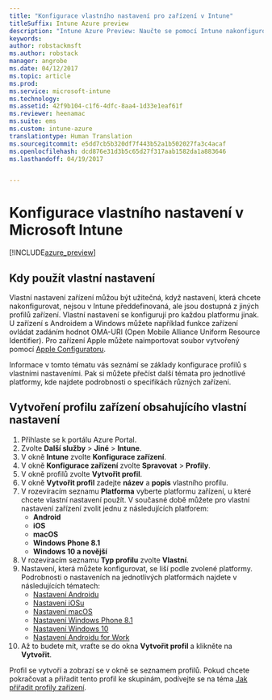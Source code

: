 ```yaml
---
title: "Konfigurace vlastního nastavení pro zařízení v Intune"
titleSuffix: Intune Azure preview
description: "Intune Azure Preview: Naučte se pomocí Intune nakonfigurovat vlastní nastavení pro zařízení, která spravujete."
keywords: 
author: robstackmsft
ms.author: robstack
manager: angrobe
ms.date: 04/12/2017
ms.topic: article
ms.prod: 
ms.service: microsoft-intune
ms.technology: 
ms.assetid: 42f9b104-c1f6-4dfc-8aa4-1d33e1eaf61f
ms.reviewer: heenamac
ms.suite: ems
ms.custom: intune-azure
translationtype: Human Translation
ms.sourcegitcommit: e5dd7cb5b320df7f443b52a1b502027fa3c4acaf
ms.openlocfilehash: dcd876e31d3b5c65d27f317aab1582da1a883646
ms.lasthandoff: 04/19/2017


---
```


# <a name="how-to-configure-custom-device-settings-in-microsoft-intune"></a>Konfigurace vlastního nastavení v Microsoft Intune

[!INCLUDE[azure_preview](../includes/azure_preview.md)]

## <a name="when-to-use-custom-settings"></a>Kdy použít vlastní nastavení

Vlastní nastavení zařízení můžou být užitečná, když nastavení, která chcete nakonfigurovat, nejsou v Intune předdefinovaná, ale jsou dostupná z jiných profilů zařízení.
Vlastní nastavení se konfigurují pro každou platformu jinak. U zařízení s Androidem a Windows můžete například funkce zařízení ovládat zadáním hodnot OMA-URI (Open Mobile Alliance Uniform Resource Identifier). Pro zařízení Apple můžete naimportovat soubor vytvořený pomocí [Apple Configuratoru](https://itunes.apple.com/us/app/apple-configurator-2/id1037126344?mt=12).

Informace v tomto tématu vás seznámí se základy konfigurace profilů s vlastními nastaveními. Pak si můžete přečíst další témata pro jednotlivé platformy, kde najdete podrobnosti o specifikách různých zařízení.

## <a name="create-a-device-profile-containing-custom-settings"></a>Vytvoření profilu zařízení obsahujícího vlastní nastavení

1. Přihlaste se k portálu Azure Portal.
2. Zvolte **Další služby** > **Jiné** > **Intune**.
3. V okně **Intune** zvolte **Konfigurace zařízení**.
2. V okně **Konfigurace zařízení** zvolte **Spravovat** > **Profily**.
3. V okně profilů zvolte **Vytvořit profil**.
4. V okně **Vytvořit profil** zadejte **název** a **popis** vlastního profilu.
5. V rozevíracím seznamu **Platforma** vyberte platformu zařízení, u které chcete vlastní nastavení použít. V současné době můžete pro vlastní nastavení zařízení zvolit jednu z následujících platforem:
    - **Android**
    - **iOS**
    - **macOS**
    - **Windows Phone 8.1**
    - **Windows 10 a novější**
6. V rozevíracím seznamu **Typ profilu** zvolte **Vlastní**.
7. Nastavení, která můžete konfigurovat, se liší podle zvolené platformy. Podrobnosti o nastaveních na jednotlivých platformách najdete v následujících tématech:
    - [Nastavení Androidu](custom-for-android.md)
    - [Nastavení iOSu](custom-for-ios.md)
    - [Nastavení macOS](custom-for-macos.md)
    - [Nastavení Windows Phone 8.1](custom-for-windows-phone-8-1.md)
    - [Nastavení Windows 10](custom-for-windows-10.md)
    - [Nastavení Androidu for Work](custom-android-for-work.md)
8. Až to budete mít, vraťte se do okna **Vytvořit profil** a klikněte na **Vytvořit**.

Profil se vytvoří a zobrazí se v okně se seznamem profilů.
Pokud chcete pokračovat a přiřadit tento profil ke skupinám, podívejte se na téma [Jak přiřadit profily zařízení](how-to-assign-device-profiles.md).

